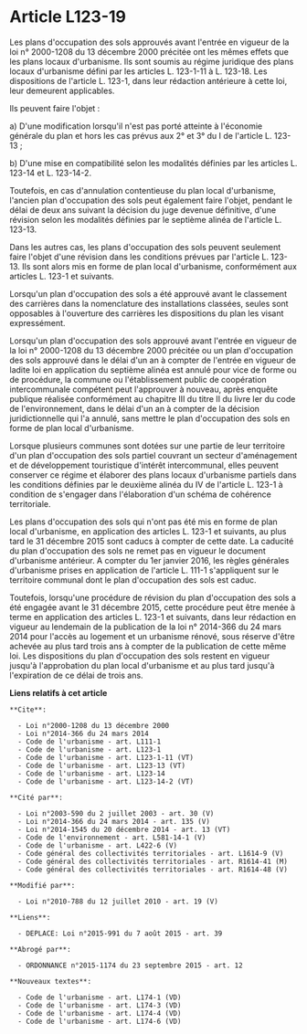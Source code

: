 # Article L123-19

Les plans d'occupation des sols approuvés avant l'entrée en vigueur de la loi n° 2000-1208 du 13 décembre 2000 précitée ont
les mêmes effets que les plans locaux d'urbanisme. Ils sont soumis au régime juridique des plans locaux d'urbanisme défini
par les articles L. 123-1-11 à L. 123-18. Les dispositions de l'article L. 123-1, dans leur rédaction antérieure à cette loi,
leur demeurent applicables. 

Ils peuvent faire l'objet : 

a) D'une modification lorsqu'il n'est pas porté atteinte à l'économie générale du plan et hors les cas prévus aux 2° et 3° du
I de l'article L. 123-13 ; 

b) D'une mise en compatibilité selon les modalités définies par les articles L. 123-14 et L. 123-14-2. 

Toutefois, en cas d'annulation contentieuse du plan local d'urbanisme, l'ancien plan d'occupation des sols peut également
faire l'objet, pendant le délai de deux ans suivant la décision du juge devenue définitive, d'une révision selon les
modalités définies par le septième alinéa de l'article L. 123-13. 

Dans les autres cas, les plans d'occupation des sols peuvent seulement faire l'objet d'une révision dans les conditions
prévues par l'article L. 123-13. Ils sont alors mis en forme de plan local d'urbanisme, conformément aux articles L. 123-1 et
suivants. 

Lorsqu'un plan d'occupation des sols a été approuvé avant le classement des carrières dans la nomenclature des installations
classées, seules sont opposables à l'ouverture des carrières les dispositions du plan les visant expressément. 

Lorsqu'un plan d'occupation des sols approuvé avant l'entrée en vigueur de la loi n° 2000-1208 du 13 décembre 2000 précitée
ou un plan d'occupation des sols approuvé dans le délai d'un an à compter de l'entrée en vigueur de ladite loi en application
du septième alinéa est annulé pour vice de forme ou de procédure, la commune ou l'établissement public de coopération
intercommunale compétent peut l'approuver à nouveau, après enquête publique réalisée conformément au chapitre III du titre II
du livre Ier du code de l'environnement, dans le délai d'un an à compter de la décision juridictionnelle qui l'a annulé, sans
mettre le plan d'occupation des sols en forme de plan local d'urbanisme. 

Lorsque plusieurs communes sont dotées sur une partie de leur territoire d'un plan d'occupation des sols partiel couvrant un
secteur d'aménagement et de développement touristique d'intérêt intercommunal, elles peuvent conserver ce régime et élaborer
des plans locaux d'urbanisme partiels dans les conditions définies par le deuxième alinéa du IV de l'article L. 123-1 à
condition de s'engager dans l'élaboration d'un schéma de cohérence territoriale. 

Les plans d'occupation des sols qui n'ont pas été mis en forme de plan local d'urbanisme, en application des articles L.
123-1 et suivants, au plus tard le 31 décembre 2015 sont caducs à compter de cette date. La caducité du plan d'occupation des
sols ne remet pas en vigueur le document d'urbanisme antérieur. A compter du 1er janvier 2016, les règles générales
d'urbanisme prises en application de l'article L. 111-1 s'appliquent sur le territoire communal dont le plan d'occupation des
sols est caduc. 

Toutefois, lorsqu'une procédure de révision du plan d'occupation des sols a été engagée avant le 31 décembre 2015, cette
procédure peut être menée à terme en application des articles L. 123-1 et suivants, dans leur rédaction en vigueur au
lendemain de la publication de la loi n° 2014-366 du 24 mars 2014 pour l'accès au logement et un urbanisme rénové, sous
réserve d'être achevée au plus tard trois ans à compter de la publication de cette même loi. Les dispositions du plan
d'occupation des sols restent en vigueur jusqu'à l'approbation du plan local d'urbanisme et au plus tard jusqu'à l'expiration
de ce délai de trois ans.

**Liens relatifs à cet article**

	**Cite**:

	  - Loi n°2000-1208 du 13 décembre 2000
	  - Loi n°2014-366 du 24 mars 2014
	  - Code de l'urbanisme - art. L111-1
	  - Code de l'urbanisme - art. L123-1
	  - Code de l'urbanisme - art. L123-1-11 (VT)
	  - Code de l'urbanisme - art. L123-13 (VT)
	  - Code de l'urbanisme - art. L123-14
	  - Code de l'urbanisme - art. L123-14-2 (VT)

	**Cité par**:

	  - Loi n°2003-590 du 2 juillet 2003 - art. 30 (V)
	  - Loi n°2014-366 du 24 mars 2014 - art. 135 (V)
	  - Loi n°2014-1545 du 20 décembre 2014 - art. 13 (VT)
	  - Code de l'environnement - art. L581-14-1 (V)
	  - Code de l'urbanisme - art. L422-6 (V)
	  - Code général des collectivités territoriales - art. L1614-9 (V)
	  - Code général des collectivités territoriales - art. R1614-41 (M)
	  - Code général des collectivités territoriales - art. R1614-48 (V)

	**Modifié par**:

	  - Loi n°2010-788 du 12 juillet 2010 - art. 19 (V)

	**Liens**:

	  - DEPLACE: Loi n°2015-991 du 7 août 2015 - art. 39

	**Abrogé par**:

	  - ORDONNANCE n°2015-1174 du 23 septembre 2015 - art. 12

	**Nouveaux textes**:

	  - Code de l'urbanisme - art. L174-1 (VD)
	  - Code de l'urbanisme - art. L174-3 (VD)
	  - Code de l'urbanisme - art. L174-4 (VD)
	  - Code de l'urbanisme - art. L174-6 (VD)
